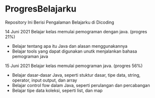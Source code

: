 # ProgresBelajarku
Repository Ini Berisi Pengalaman Belajarku di Dicoding

14 Juni 2021
Belajar kelas memulai pemograman dengan java. (progres 21%)
  * Belajar tentang apa itu Java dan alasan menggunakannya
  * Belajar tools yang dapat digunakan unutk menjalankan bahasa pemograman java

15 Juni 2021
Belajar kelas memulai pemograman java. (progres 56%)
 * Belajar dasar-dasar Java, seperti stuktur dasar, tipe data, string, operator, input output, dan array
 * Belajar control fow dalam Java, seperti perulangan dan percabangan
 * Belajar tipe data koleksi, seperti list, dan map
 
